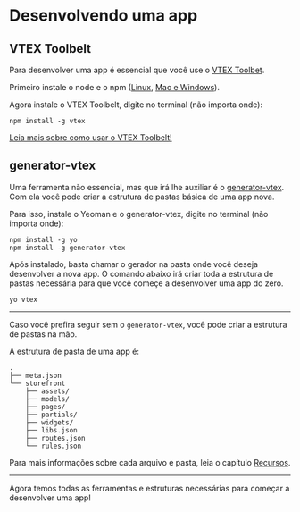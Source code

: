 # Desenvolvendo uma app

## VTEX Toolbelt
Para desenvolver uma app é essencial que você use o [VTEX Toolbet](https://github.com/vtex/toolbelt).

Primeiro instale o node e o npm ([Linux](https://gist.github.com/isaacs/579814), [Mac e Windows](https://nodejs.org/download/)).

Agora instale o VTEX Toolbelt, digite no terminal (não importa onde):
```
npm install -g vtex
```

[Leia mais sobre como usar o VTEX Toolbelt!](../referencias/toolbelt.html)

## generator-vtex
Uma ferramenta não essencial, mas que irá lhe auxiliar é o [generator-vtex](https://github.com/vtex/generator-vtex). Com ela você pode criar a estrutura de pastas básica de uma app nova.

Para isso, instale o Yeoman e o generator-vtex, digite no terminal (não importa onde):
```
npm install -g yo
npm install -g generator-vtex
```

Após instalado, basta chamar o gerador na pasta onde você deseja desenvolver a nova app. O comando abaixo irá criar toda a estrutura de pastas necessária para que você começe a desenvolver uma app do zero.
```
yo vtex
```


<hr/>


Caso você prefira seguir sem o `generator-vtex`, você pode criar a estrutura de pastas na mão.

A estrutura de pasta de uma app é:

```
.
├── meta.json
└── storefront
    ├── assets/
    ├── models/
    ├── pages/
    ├── partials/
    ├── widgets/
    ├── libs.json
    ├── routes.json
    └── rules.json
```

Para mais informações sobre cada arquivo e pasta, leia o capítulo [Recursos](../../recursos/).

<hr/>

Agora temos todas as ferramentas e estruturas necessárias para começar a desenvolver uma app!
